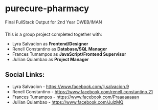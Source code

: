 # purecure-pharmacy
Final FullStack Output for 2nd Year DWEB/IMAN 
###
This is a group project completed together with: 
- Lyra Salvacion as **Frontend/Designer**
-  Renell Constantino as **Database/SQL Manager**
-  Frances Tumampos as **JavaScript/Frontend  Supervisor**
- Jullian Quiambao as **Project Manager**
## Social Links:
- Lyra Salvacion - https://www.facebook.com/lj.salvacion.9
- Renell Constantino - https://www.facebook.com/renell.constantino.21
- Frances Tumampos - https://www.facebook.com/Praaaaaaaan
- Jullian Quiambao - https://www.facebook.com/JulzMQ
